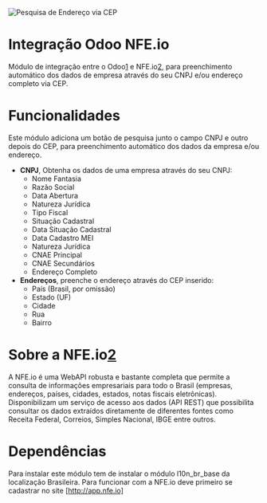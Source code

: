 ![Pesquisa de Endereço via CEP](http://www.thinkopensolutions.com.br/img/logotkobr.png "Pesquisa Endereço via CEP")

Integração Odoo NFE.io
==========

Módulo de integração entre o Odoo[1] e NFE.io[2], para preenchimento automático dos dados de empresa através do seu CNPJ e/ou endereço completo via CEP.

# Funcionalidades

Este módulo adiciona um botão de pesquisa junto o campo CNPJ e outro depois do CEP, para preenchimento automático dos dados da empresa e/ou endereço.

- **CNPJ**, Obtenha os dados de uma empresa através do seu CNPJ:
  - Nome Fantasia
  - Razão Social
  - Data Abertura
  - Natureza Jurídica
  - Tipo Fiscal
  - Situação Cadastral
  - Data Situação Cadastral
  - Data Cadastro MEI
  - Natureza Jurídica
  - CNAE Principal
  - CNAE Secundários
  - Endereço Completo
- **Endereços**, preenche o endereço através do CEP inserido:
  - País (Brasil, por omissão)
  - Estado (UF)
  - Cidade
  - Rua
  - Bairro

# Sobre a NFE.io[2]
A NFE.io é uma WebAPI robusta e bastante completa que permite a consulta de informações empresariais para todo o Brasil (empresas, endereços, países, cidades, estados, notas fiscais eletrônicas). Disponibilizam um serviço de acesso aos dados (API REST) que possibilita consultar os dados extraídos diretamente de diferentes fontes como Receita Federal, Correios, Simples Nacional, IBGE entre outros.

# Dependências
Para instalar este módulo tem de instalar o módulo l10n_br_base da localização Brasileira.
Para funcionar com a NFE.io deve primeiro se cadastrar no site [http://app.nfe.io]

[1]: http://www.odoo.com/
[2]: http://nfe.io/consultas-automatizadas/
